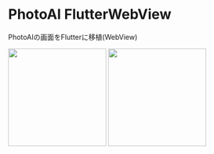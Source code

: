 # PhotoAI FlutterWebView

PhotoAIの画面をFlutterに移植(WebView)  
<div display=flex>
  <img src="https://user-images.githubusercontent.com/78929673/173633221-654c908e-b97f-4081-9aa8-faf1a40c0279.png" width=200px>
  <img src="https://user-images.githubusercontent.com/78929673/173633494-42a08beb-06f4-4ff4-b1c1-95281964bc55.png" width=200px>
</div>
